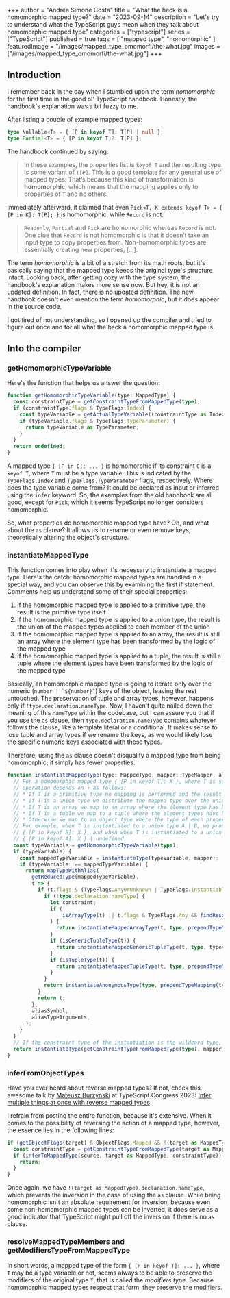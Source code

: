 +++
author = "Andrea Simone Costa"
title = "What the heck is a homomorphic mapped type?"
date = "2023-09-14"
description = "Let's try to understand what the TypeScript guys mean when they talk about homomorphic mapped type"
categories = ["typescript"]
series = ["TypeScript"]
published = true
tags = [
    "mapped type",
    "homomorphic"
]
featuredImage = "/images/mapped_type_omomorfi/the-what.jpg"
images = ["/images/mapped_type_omomorfi/the-what.jpg"]
+++

## Introduction

I remember back in the day when I stumbled upon the term _homomorphic_ for the first time in the good ol' TypeScript handbook. Honestly, the handbook's explanation was a bit fuzzy to me.

After listing a couple of example mapped types:

```ts
type Nullable<T> = { [P in keyof T]: T[P] | null };
type Partial<T> = { [P in keyof T]?: T[P] };
```

The handbook continued by saying:

> In these examples, the properties list is `keyof T` and the resulting type is some variant of `T[P]`. This is a good template for any general use of mapped types. That’s because this kind of transformation is __homomorphic__, which means that the mapping applies only to properties of `T` and no others.

Immediately afterward, it claimed that even `Pick<T, K extends keyof T> = { [P in K]: T[P]; }` is homomorphic, while `Record` is not:

> `Readonly`, `Partial` and `Pick` are homomorphic whereas `Record` is not. One clue that `Record` is not homomorphic is that it doesn’t take an input type to copy properties from. Non-homomorphic types are essentially creating new properties, [...].

The term _homomorphic_ is a bit of a stretch from its math roots, but it's basically saying that the mapped type keeps the original type's structure intact. Looking back, after getting cozy with the type system, the handbook's explanation makes more sense now. But hey, it is not an updated definition. In fact, there is no updated definition. The new handbook doesn't even mention the term _homomorphic_, but it does appear in the source code.

I got tired of not understanding, so I opened up the compiler and tried to figure out once and for all what the heck a homomorphic mapped type is.

## Into the compiler

### getHomomorphicTypeVariable

Here's the function that helps us answer the question:

```ts
function getHomomorphicTypeVariable(type: MappedType) {
  const constraintType = getConstraintTypeFromMappedType(type);
  if (constraintType.flags & TypeFlags.Index) {
    const typeVariable = getActualTypeVariable((constraintType as IndexType).type);
    if (typeVariable.flags & TypeFlags.TypeParameter) {
      return typeVariable as TypeParameter;
    }
  }
  return undefined;
}
```

A mapped type `{ [P in C]: ... }` is homomorphic if its constraint `C` is a `keyof T`, where `T` must be a type variable. This is indicated by the `TypeFlags.Index` and `TypeFlags.TypeParameter` flags, respectively. Where does the type variable come from? It could be declared as input or inferred using the `infer` keyword. So, the examples from the old handbook are all good, except for `Pick`, which it seems TypeScript no longer considers homomorphic.

So, what properties do homomorphic mapped type have? Oh, and what about the `as` clause? It allows us to rename or even remove keys, theoretically altering the object's structure.

### instantiateMappedType

This function comes into play when it's necessary to instantiate a mapped type. Here's the catch:  homomorphic mapped types are handled in a special way, and you can observe this by examining the first if statement. Comments help us understand some of their special properties:

1. if the homomorphic mapped type is applied to a primitive type, the result is the primitive type itself
1. if the homomorphic mapped type is applied to a union type, the result is the union of the mapped types applied to each member of the union
1. if the homomorphic mapped type is applied to an array, the result is still an array where the element type has been transformed by the logic of the mapped type
1. if the homomorphic mapped type is applied to a tuple, the result is still a tuple where the element types have been transformed by the logic of the mapped type

Basically, an homomorphic mapped type is going to iterate only over the numeric (`` number | `${number}` ``) keys of the object, leaving the rest untouched. The preservation of tuple and array types, however, happens only if `!type.declaration.nameType`. Now, I haven't quite nailed down the meaning of this `nameType` within the codebase, but I can assure you that if you use the `as` clause, then `type.declaration.nameType` contains whatever follows the clause, like a template literal or a conditional. It makes sense to lose tuple and array types if we rename the keys, as we would likely lose the specific numeric keys associated with these types.

Therefore, using the `as` clause doesn't disqualify a mapped type from being homomorphic; it simply has fewer properties.

```ts
function instantiateMappedType(type: MappedType, mapper: TypeMapper, aliasSymbol?: Symbol, aliasTypeArguments?: readonly Type[]): Type {
  // For a homomorphic mapped type { [P in keyof T]: X }, where T is some type variable, the mapping
  // operation depends on T as follows:
  // * If T is a primitive type no mapping is performed and the result is simply T.
  // * If T is a union type we distribute the mapped type over the union.
  // * If T is an array we map to an array where the element type has been transformed.
  // * If T is a tuple we map to a tuple where the element types have been transformed.
  // * Otherwise we map to an object type where the type of each property has been transformed.
  // For example, when T is instantiated to a union type A | B, we produce { [P in keyof A]: X } |
  // { [P in keyof B]: X }, and when when T is instantiated to a union type A | undefined, we produce
  // { [P in keyof A]: X } | undefined.
  const typeVariable = getHomomorphicTypeVariable(type);
  if (typeVariable) {
    const mappedTypeVariable = instantiateType(typeVariable, mapper);
    if (typeVariable !== mappedTypeVariable) {
      return mapTypeWithAlias(
        getReducedType(mappedTypeVariable),
        t => {
          if (t.flags & (TypeFlags.AnyOrUnknown | TypeFlags.InstantiableNonPrimitive | TypeFlags.Object | TypeFlags.Intersection) && t !== wildcardType && !isErrorType(t)) {
            if (!type.declaration.nameType) {
              let constraint;
              if (
                  isArrayType(t) || t.flags & TypeFlags.Any && findResolutionCycleStartIndex(typeVariable, TypeSystemPropertyName.ImmediateBaseConstraint) < 0 && (constraint = getConstraintOfTypeParameter(typeVariable)) && everyType(constraint, isArrayOrTupleType)
              ) {
                return instantiateMappedArrayType(t, type, prependTypeMapping(typeVariable, t, mapper));
              }
              if (isGenericTupleType(t)) {
                return instantiateMappedGenericTupleType(t, type, typeVariable, mapper);
              }
              if (isTupleType(t)) {
                return instantiateMappedTupleType(t, type, prependTypeMapping(typeVariable, t, mapper));
              }
            }
            return instantiateAnonymousType(type, prependTypeMapping(typeVariable, t, mapper));
          }
          return t;
        },
        aliasSymbol,
        aliasTypeArguments,
      );
    }
  }
  // If the constraint type of the instantiation is the wildcard type, return the wildcard type.
  return instantiateType(getConstraintTypeFromMappedType(type), mapper) === wildcardType ? wildcardType : instantiateAnonymousType(type, mapper, aliasSymbol, aliasTypeArguments);
}
```

### inferFromObjectTypes

Have you ever heard about reverse mapped types? If not, check this awesome talk by [Mateusz Burzyński](https://twitter.com/AndaristRake) at TypeScript Congress 2023: [Infer multiple things at once with reverse mapped types](https://portal.gitnation.org/contents/infer-multiple-things-at-once-with-reverse-mapped-types).

I refrain from posting the entire function, because it's extensive. When it comes to the possibility of reversing the action of a mapped type, however, the essence lies in the following lines:

```ts
if (getObjectFlags(target) & ObjectFlags.Mapped && !(target as MappedType).declaration.nameType) {
  const constraintType = getConstraintTypeFromMappedType(target as MappedType);
  if (inferToMappedType(source, target as MappedType, constraintType)) {
    return;
  }
}
```

Once again, we have `!(target as MappedType).declaration.nameType`, which prevents the inversion in the case of using the `as` clause. While being homomorphic isn't an absolute requirement for inversion, because even some non-homomorphic mapped types can be inverted, it does serve as a good indicator that TypeScript might pull off the inversion if there is no `as` clause.

### resolveMappedTypeMembers and getModifiersTypeFromMappedType

In short words, a mapped type of the form `{ [P in keyof T]: ... }`, where `T` may be a type variable or not, seems always to be able to preserve the modifiers of the original type `T`, that is called the _modifiers type_. Because homomorphic mapped types respect that form, they preserve the modifiers.